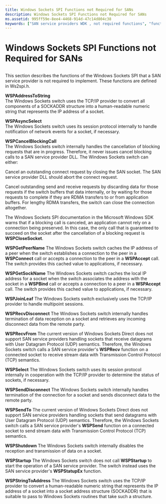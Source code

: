 ```yaml
---
title: Windows Sockets SPI Functions not Required for SANs
description: Windows Sockets SPI Functions not Required for SANs
ms.assetid: 995ff59e-8ee4-4468-914d-47c14d804c38
keywords: ["SAN service providers WDK , not required functions", "functions WDK SANs"]
---
```


# Windows Sockets SPI Functions not Required for SANs


## <a href="" id="ddk-windows-sockets-spi-functions-not-required-for-sans-ng"></a>


This section describes the functions of the Windows Sockets SPI that a SAN service provider is not required to implement. These functions are defined in Ws2spi.h.

<a href="" id="wspaddresstostring"></a>**WSPAddressToString**  
The Windows Sockets switch uses the TCP/IP provider to convert all components of a SOCKADDR structure into a human-readable numeric string that represents the IP address of a socket.

<a href="" id="wspasyncselect"></a>**WSPAsyncSelect**  
The Windows Sockets switch uses its session protocol internally to handle notification of network events for a socket, if necessary.

<a href="" id="wspcancelblockingcall"></a>**WSPCancelBlockingCall**  
The Windows Sockets switch internally handles the cancellation of blocking requests that are in progress. Therefore, it never issues cancel blocking calls to a SAN service provider DLL. The Windows Sockets switch can either:

Cancel an outstanding connect request by closing the SAN socket. The SAN service provider DLL should abort the connect request.

Cancel outstanding send and receive requests by discarding data for those requests if the switch buffers that data internally, or by waiting for those requests to complete if they are RDMA transfers to or from application buffers. For lengthy RDMA transfers, the switch can close the connection altogether.

The Windows Sockets SPI documentation in the Microsoft Windows SDK warns that if a blocking call is canceled, an application cannot rely on a connection being preserved. In this case, the only call that is guaranteed to succeed on the socket after the cancellation of a blocking request is **WSPCloseSocket**.

**WSPGetPeerName**
The Windows Sockets switch caches the IP address of a peer when the switch establishes a connection to the peer in a **WSPConnect** call or accepts a connection to the peer in a **WSPAccept** call. The switch provides this cached value to applications, if necessary.

**WSPGetSockName**
The Windows Sockets switch caches the local IP address for a socket when the switch associates the address with the socket in a **WSPBind** call or accepts a connection to a peer in a **WSPAccept** call. The switch provides this cached value to applications, if necessary.

**WSPJoinLeaf**
The Windows Sockets switch exclusively uses the TCP/IP provider to handle multipoint sessions.

**WSPRecvDisconnect**
The Windows Sockets switch internally handles termination of data reception on a socket and retrieves any incoming disconnect data from the remote party.

**WSPRecvFrom**
The current version of Windows Sockets Direct does not support SAN service providers handling sockets that receive datagrams with User Datagram Protocol (UDP) semantics. Therefore, the Windows Sockets switch calls a SAN service provider's **WSPRecv** function on a connected socket to receive stream data with Transmission Control Protocol (TCP) semantics.

**WSPSelect**
The Windows Sockets switch uses its session protocol internally in cooperation with the TCP/IP provider to determine the status of sockets, if necessary.

**WSPSendDisconnect**
The Windows Sockets switch internally handles termination of the connection for a socket and sends disconnect data to the remote party.

**WSPSendTo**
The current version of Windows Sockets Direct does not support SAN service providers handling sockets that send datagrams with User Datagram Protocol (UDP) semantics. Therefore, the Windows Sockets switch calls a SAN service provider's **WSPSend** function on a connected socket to send stream data with Transmission Control Protocol (TCP) semantics.

**WSPShutdown**
The Windows Sockets switch internally disables the reception and transmission of data on a socket.

**WSPStartup**
The Windows Sockets switch does not call **WSPStartup** to start the operation of a SAN service provider. The switch instead uses the SAN service provider's **WSPStatupEx** function.

**WSPStringToAddress**
The Windows Sockets switch uses the TCP/IP provider to convert a human-readable numeric string that represents the IP address of a socket into a socket address structure (SOCKADDR) that is suitable to pass to Windows Sockets routines that take such a structure.

 

 





